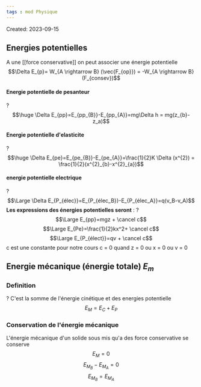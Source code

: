 ```yaml
---
tags : mod Physique
---
```

Created: 2023-09-15

## Energies potentielles
A une [[force conservative]] on peut associer une énergie potentielle
$$\Delta E_{p}= W_{A \rightarrow B} (\vec{F_{op}}) = -W_{A \rightarrow B}(F_{consev})$$

#### Energie potentielle de pesanteur
?
$$\huge \Delta E_{pp}=E_{pp_{B}}-E_{pp_{A}}=mg\Delta h = mg(z_{b}-z_a)$$

#### Energie potentielle d'elasticite
?
$$\huge \Delta E_{pe}=E_{pe_{B}}-E_{pe_{A}}=\frac{1}{2}K \Delta (x^{2}) = \frac{1}{2}(x^{2}_{b}-x^{2}_{a})$$

#### energie potentielle electrique
?
$$\Large \Delta E_{P_{élec}}=E_{P_{élec_B}}-E_{P_{élec_A}}=q(v_B-v_A)$$
**Les expressions des énergies potentielles seront** : ? $$\Large E_{pp}=mgz + \cancel c$$ $$\Large E_{Pe}=\frac{1}{2}kx^2+ \cancel c$$ $$\Large E_{P_{élect}}=qv + \cancel c$$ c est une constante pour notre cours c = 0 quand z = 0 ou x = 0 ou v = 0
## Energie mécanique (énergie totale) $E_m$ 
### **Definition**
?
C'est la somme de l'énergie cinétique et des energies potentielle
$$E_{M}=E_{C}+E_{P}$$

### Conservation de l'énergie mécanique
L'énergie mécanique d'un solide sous mis qu'a des force conservative se conserve
$$E_{M}=0$$
$$E_{M_{B}}-E_{M_{A}}=0$$
$$E_{M_{B}}=E_{M_{A}}$$
